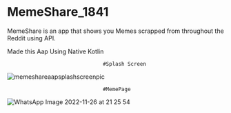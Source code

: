 # MemeShare_1841

MemeShare is an app that shows you Memes scrapped from throughout the Reddit using API.


Made this Aap Using Native Kotlin


                                   #Splash Screen
![memeshareaapsplashscreenpic](https://user-images.githubusercontent.com/113841536/206923947-3c68c3ed-3ca2-425b-b578-613d8bcc48b6.jpeg)

                                   #MemePage

![WhatsApp Image 2022-11-26 at 21 25 54](https://user-images.githubusercontent.com/113841536/206924005-5b91c9e4-61df-44e2-8691-574d2a6111c6.jpeg) 


